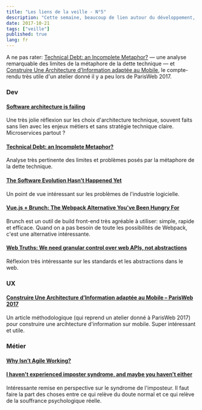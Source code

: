 ```yaml
---
title: "Les liens de la veille - N°5"
description: "Cette semaine, beaucoup de lien autour du développement, de l'architecture, des pratiques Agile."
date: 2017-10-21
tags: ["veille"]
published: true
lang: fr
---
```


A ne pas rater: [Technical Debt: an Incomplete Metaphor?](https://redmonk.com/rstephens/2017/08/08/technical-debt/) — une analyse remarquable des limites de la métaphore de la dette technique — et [Construire Une Architecture d’Information adaptée au Mobile](https://blog.stephaniewalter.fr/architecture-information-optimisation-mobile/), le compte-rendu très utile d'un atelier donné il y a peu lors de ParisWeb 2017.

### Dev

#### [Software architecture is failing](https://www.alexhudson.com/2017/10/14/software-architecture-failing/)

Une très jolie réflexion sur les choix d'architecture technique, souvent faits sans lien avec les enjeux métiers et sans stratégie technique claire. Microservices partout ?

#### [Technical Debt: an Incomplete Metaphor?](https://redmonk.com/rstephens/2017/08/08/technical-debt/)

Analyse très pertinente des limites et problèmes posés par la métaphore de la dette technique. 

#### [The Software Evolution Hasn’t Happened Yet](http://www.ouarzy.com/2017/10/14/the-software-evolution-hasnt-happened-yet/)

Un point de vue intéressant sur les problèmes de l'industrie logicielle.


#### [Vue.js + Brunch: The Webpack Alternative You've Been Hungry For](https://vuejsdevelopers.com/2017/08/20/vue-js-brunch/)

Brunch est un outil de build front-end très agréable à utiliser: simple, rapide et efficace. Quand on a pas besoin de toute les possibilités de Webpack, c'est une alternative intéressante.

#### [Web Truths: We need granular control over web APIs, not abstractions](https://christianheilmann.com/2017/10/16/web-truths-we-need-granular-control-over-web-apis-not-abstractions/)

Réflexion très intéressante sur les standards et les abstractions dans le web. 

### UX

#### [Construire Une Architecture d’Information adaptée au Mobile – ParisWeb 2017](https://blog.stephaniewalter.fr/architecture-information-optimisation-mobile/)

Un article méthodologique (qui reprend un atelier donné à ParisWeb 2017) pour construire une arcihtecture d'information sur mobile. Super intéressant et utile.

### Métier

#### [Why Isn’t Agile Working?](https://hackernoon.com/why-isnt-agile-working-d7127af1c552)

#### [I haven't experienced imposter syndrome, and maybe you haven't either](https://rachsmith.com/2017/i-dont-have-imposter-syndrome)

Intéressante remise en perspective sur le syndrome de l'imposteur. Il faut faire la part des choses entre ce qui relève du doute normal et ce qui relève de la souffrance psychologique réelle.

